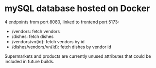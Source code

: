 # mySQL database hosted on Docker

4 endpoints from port 8080, linked to frontend port 5173:
- /vendors: fetch vendors
- /dishes: fetch dishes
- /vendors/vn{id}: fetch vendors by id
- /dishes/vendors/vn{id}: fetch dishes by vendor id

Supermarkets and products are currently unused attributes that could be included in future builds.
